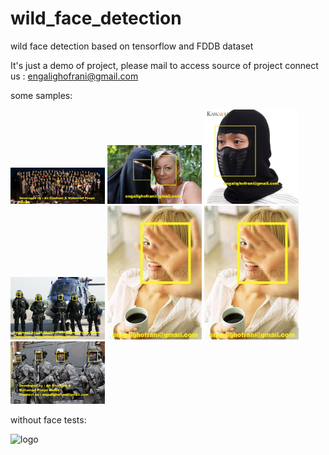 # wild_face_detection
wild face detection based on tensorflow and FDDB dataset

It's just a demo of project, please mail to access source of project
connect us : engalighofrani@gmail.com


some samples:

<img  src="https://github.com/alighofrani95/wild_face_detection/blob/master/oscar.jpg" alt="logo" style="max-width:30%;"/>

<img  src="https://github.com/alighofrani95/wild_face_detection/blob/master/amber-rashidi-and-vikki-crook-data.jpg" alt="logo" style="max-width:30%;"/>


<img  src="https://github.com/alighofrani95/wild_face_detection/blob/master/Caps-cap-men-neck-warmer-beanie-scarfs-black-helmet-balaclava-motorcycle-full-face-mask-Hats-moto.jpg" alt="logo" style="max-width:30%;"/>


<img  src="https://github.com/alighofrani95/wild_face_detection/blob/master/image-170048-galleryV9-hjmg-170048.jpg" alt="logo" style="max-width:30%;"/>


<img  src="https://github.com/alighofrani95/wild_face_detection/blob/master/photo_2018-12-13_10-15-10.jpg" alt="logo" style="max-width:30%;"/>

<img  src="https://github.com/alighofrani95/wild_face_detection/blob/master/photo_2018-12-13_10-15-10.jpg" alt="logo" style="max-width:30%;"/>

<img  src="https://github.com/alighofrani95/wild_face_detection/blob/master/c-men-squad-london.jpg" alt="logo" style="max-width:30%;"/>



without face tests:

<img  src="https://github.com/alighofrani95/wild_face_detection/blob/master/wild_face_detection/blob/master/ANC_BRRR_NEW_PS_no_shadow_grande.jpg" alt="logo" style="max-width:30%;"/>


